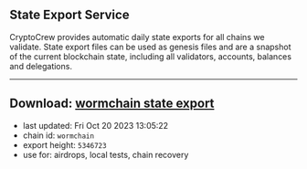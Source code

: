 ## State Export Service
CryptoCrew provides automatic daily state exports for all chains we validate. State export files can be used as genesis files and are a snapshot of the current blockchain state, including all validators, accounts, balances and delegations.

---
**Download: [wormchain state export](https://dl.ccvalidators.com/SERVICE/wormchain/wormchain_export_5346723.json)**
---

- last updated: Fri Oct 20 2023 13:05:22
- chain id: `wormchain`
- export height: `5346723`
- use for: airdrops, local tests, chain recovery
